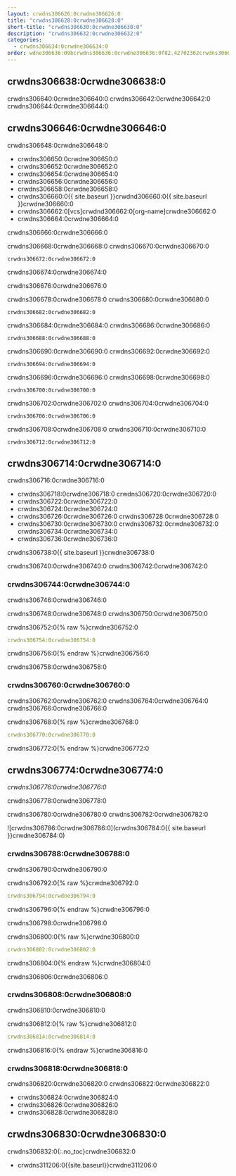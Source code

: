 ```yaml
---
layout: crwdns306626:0crwdne306626:0
title: "crwdns306628:0crwdne306628:0"
short-title: "crwdns306630:0crwdne306630:0"
description: "crwdns306632:0crwdne306632:0"
categories:
  - crwdns306634:0crwdne306634:0
order: wdne306636:09bcrwdns306636:0crwdne306636:0f82.42702362crwdns306636:0crwdne306636:0
---
```


## crwdns306638:0crwdne306638:0

crwdns306640:0crwdne306640:0 crwdns306642:0crwdne306642:0 crwdns306644:0crwdne306644:0

## crwdns306646:0crwdne306646:0

crwdns306648:0crwdne306648:0

* crwdns306650:0crwdne306650:0
* crwdns306652:0crwdne306652:0
* crwdns306654:0crwdne306654:0
* crwdns306656:0crwdne306656:0
* crwdns306658:0crwdne306658:0
* crwdns306660:0{{ site.baseurl }}crwdnd306660:0{{ site.baseurl }}crwdne306660:0
* crwdns306662:0[vcs]crwdnd306662:0[org-name]crwdne306662:0
* crwdns306664:0crwdne306664:0

crwdns306666:0crwdne306666:0

crwdns306668:0crwdne306668:0 crwdns306670:0crwdne306670:0

`crwdns306672:0crwdne306672:0`

crwdns306674:0crwdne306674:0

crwdns306676:0crwdne306676:0

crwdns306678:0crwdne306678:0 crwdns306680:0crwdne306680:0

`crwdns306682:0crwdne306682:0`

crwdns306684:0crwdne306684:0 crwdns306686:0crwdne306686:0

`crwdns306688:0crwdne306688:0`

crwdns306690:0crwdne306690:0 crwdns306692:0crwdne306692:0

`crwdns306694:0crwdne306694:0`

crwdns306696:0crwdne306696:0 crwdns306698:0crwdne306698:0

`crwdns306700:0crwdne306700:0`

crwdns306702:0crwdne306702:0 crwdns306704:0crwdne306704:0

`crwdns306706:0crwdne306706:0`

crwdns306708:0crwdne306708:0 crwdns306710:0crwdne306710:0

`crwdns306712:0crwdne306712:0`

## crwdns306714:0crwdne306714:0

crwdns306716:0crwdne306716:0

* crwdns306718:0crwdne306718:0 crwdns306720:0crwdne306720:0
* crwdns306722:0crwdne306722:0
* crwdns306724:0crwdne306724:0
* crwdns306726:0crwdne306726:0 crwdns306728:0crwdne306728:0
* crwdns306730:0crwdne306730:0 crwdns306732:0crwdne306732:0 crwdns306734:0crwdne306734:0
* crwdns306736:0crwdne306736:0

crwdns306738:0{{ site.baseurl }}crwdne306738:0

crwdns306740:0crwdne306740:0 crwdns306742:0crwdne306742:0

### crwdns306744:0crwdne306744:0

crwdns306746:0crwdne306746:0

crwdns306748:0crwdne306748:0 crwdns306750:0crwdne306750:0

crwdns306752:0{% raw %}crwdne306752:0
```yaml
crwdns306754:0crwdne306754:0
```
crwdns306756:0{% endraw %}crwdne306756:0

crwdns306758:0crwdne306758:0

### crwdns306760:0crwdne306760:0

crwdns306762:0crwdne306762:0 crwdns306764:0crwdne306764:0 crwdns306766:0crwdne306766:0

crwdns306768:0{% raw %}crwdne306768:0
```yaml
crwdns306770:0crwdne306770:0
```
crwdns306772:0{% endraw %}crwdne306772:0

## crwdns306774:0crwdne306774:0

_crwdns306776:0crwdne306776:0_

crwdns306778:0crwdne306778:0

crwdns306780:0crwdne306780:0 crwdns306782:0crwdne306782:0

![crwdns306786:0crwdne306786:0](crwdns306784:0{{ site.baseurl }}crwdne306784:0)

### crwdns306788:0crwdne306788:0
crwdns306790:0crwdne306790:0

crwdns306792:0{% raw %}crwdne306792:0
```yaml
crwdns306794:0crwdne306794:0
```
crwdns306796:0{% endraw %}crwdne306796:0

crwdns306798:0crwdne306798:0

crwdns306800:0{% raw %}crwdne306800:0
```yaml
crwdns306802:0crwdne306802:0
```
crwdns306804:0{% endraw %}crwdne306804:0

crwdns306806:0crwdne306806:0

### crwdns306808:0crwdne306808:0

crwdns306810:0crwdne306810:0

crwdns306812:0{% raw %}crwdne306812:0
```yaml
crwdns306814:0crwdne306814:0
```
crwdns306816:0{% endraw %}crwdne306816:0

### crwdns306818:0crwdne306818:0
crwdns306820:0crwdne306820:0 crwdns306822:0crwdne306822:0

- crwdns306824:0crwdne306824:0
- crwdns306826:0crwdne306826:0
- crwdns306828:0crwdne306828:0

## crwdns306830:0crwdne306830:0
crwdns306832:0{:.no_toc}crwdne306832:0

- crwdns311206:0{{site.baseurl}}crwdne311206:0
